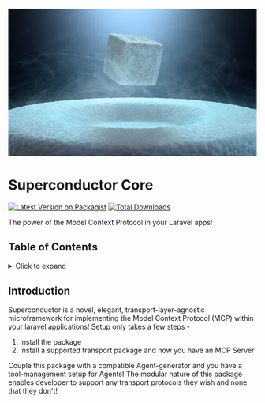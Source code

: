 ![Superconductor](superconductor.jpg)

# Superconductor Core

[![Latest Version on Packagist](https://img.shields.io/packagist/v/projectsaturnstudios/superconductor-core.svg?style=flat-square)](https://packagist.org/packages/projectsaturnstudios/superconductor-core)
[![Total Downloads](https://img.shields.io/packagist/dt/projectsaturnstudios/superconductor-core.svg?style=flat-square)](https://packagist.org/packages/projectsaturnstudios/superconductor-core)

The power of the Model Context Protocol in your Laravel apps!

## Table of Contents

<details><summary>Click to expand</summary><p>

- [Introduction](#introduction)

</p></details>

## Introduction

Superconductor is a novel, elegant, transport-layer-agnostic microframework for implementing the Model Context Protocol 
(MCP) within your laravel applications! Setup only takes a few steps -
1. Install the package
2. Install a supported transport package and now you have an MCP Server

Couple this package with a compatible Agent-generator and you have a tool-management setup for Agents!
The modular nature of this package enables developer to support any transport protocols they wish and none that they 
don't!
